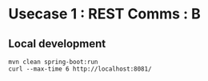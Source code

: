 # Usecase 1 : REST Comms : B

## Local development

```
mvn clean spring-boot:run
curl --max-time 6 http://localhost:8081/
```